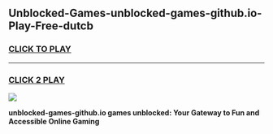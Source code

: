 
## Unblocked-Games-unblocked-games-github.io-Play-Free-dutcb
<h3>
<a href="https://premium76.site?title=unblocked-games-github.io&ref=20A">CLICK TO PLAY</a></h3>
<hr>

<h3>
<a href="https://premium76.site?title=unblocked-games-github.io&ref=20A">CLICK 2 PLAY</a>
  
</h3>

<a href="https://premium76.site?title=unblocked-games-github.io&ref=20A"><img src="https://clearcache.store/games.png"></a>


**unblocked-games-github.io games unblocked: Your Gateway to Fun and Accessible Online Gaming**
